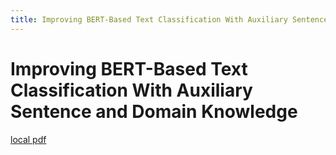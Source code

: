```yaml
---
title: Improving BERT-Based Text Classification With Auxiliary Sentence and Domain Knowledge
---
```


# Improving BERT-Based Text Classification With Auxiliary Sentence and Domain Knowledge

[local pdf](../../../pdfs/Improving%20BERT-Based%20Text%20Classification%20With%20Auxiliary%20Sentence%20and%20Domain%20Knowledge.pdf)
